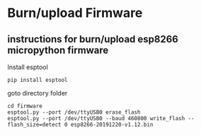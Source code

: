 # Burn/upload Firmware 
 

## instructions for burn/upload esp8266 micropython firmware

Install esptool
```
pip install esptool

```
goto directory folder

```
cd firmware
esptool.py --port /dev/ttyUSB0 erase_flash
esptool.py --port /dev/ttyUSB0 --baud 460800 write_flash --flash_size=detect 0 esp8266-20191220-v1.12.bin
```
